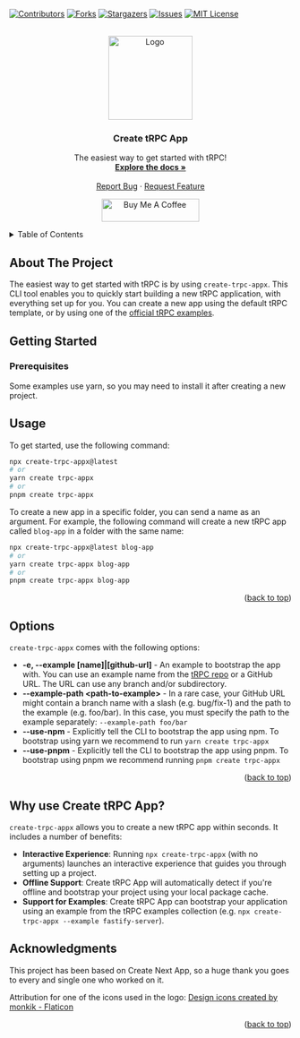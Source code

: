 <div id="top"></div>

[![Contributors][contributors-shield]][contributors-url]
[![Forks][forks-shield]][forks-url]
[![Stargazers][stars-shield]][stars-url]
[![Issues][issues-shield]][issues-url]
[![MIT License][license-shield]][license-url]


<!-- PROJECT LOGO -->
<br />
<div align="center">
  <a href="https://github.com/omar-dulaimi/create-trpc-app">
    <img src="https://raw.githubusercontent.com/omar-dulaimi/create-trpc-app/master/logo.png" alt="Logo" width="150" height="150">
  </a>

  <h3 align="center">Create tRPC App</h3>

  <p align="center">
    The easiest way to get started with tRPC!
    <br />
    <a href="#options"><strong>Explore the docs »</strong></a>
    <br />
    <br />
    <a href="https://github.com/omar-dulaimi/create-trpc-app/issues/new?template=bug_report.yml">Report Bug</a>
    ·
    <a href="https://github.com/omar-dulaimi/create-trpc-app/issues/new?template=feature_request.md">Request Feature</a>
  </p>
</div>

<p align="center">
  <a href="https://www.buymeacoffee.com/omardulaimi">
    <img src="https://cdn.buymeacoffee.com/buttons/default-black.png" alt="Buy Me A Coffee" height="41" width="174">
  </a>
</p>

<!-- TABLE OF CONTENTS -->
<details>
  <summary>Table of Contents</summary>
  <ol>
    <li>
      <a href="#about-the-project">About The Project</a>
    </li>
    <li>
      <a href="#getting-started">Getting Started</a>
      <ul>
        <li><a href="#prerequisites">Prerequisites</a></li>
      </ul>
    </li>
    <li><a href="#usage">Usage</a></li>
    <li><a href="#options">Options</a></li>
    <li>
      <a href="#why-use-create-trpc-app">Why use Create tRPC App?</a>
    </li>
    <li><a href="#acknowledgments">Acknowledgments</a></li>
  </ol>
</details>

<!-- ABOUT THE PROJECT -->

## About The Project

The easiest way to get started with tRPC is by using `create-trpc-appx`. This CLI tool enables you to quickly start building a new tRPC application, with everything set up for you. You can create a new app using the default tRPC template, or by using one of the [official tRPC examples](https://github.com/trpc/trpc/tree/main/examples).

<!-- GETTING STARTED -->

## Getting Started

### Prerequisites

Some examples use yarn, so you may need to install it after creating a new project.

<!-- USAGE EXAMPLES -->

## Usage

To get started, use the following command:

```bash
npx create-trpc-appx@latest
# or
yarn create trpc-appx
# or
pnpm create trpc-appx
```

To create a new app in a specific folder, you can send a name as an argument. For example, the following command will create a new tRPC app called `blog-app` in a folder with the same name:

```bash
npx create-trpc-appx@latest blog-app
# or
yarn create trpc-appx blog-app
# or
pnpm create trpc-appx blog-app
```

<p align="right">(<a href="#top">back to top</a>)</p>

<!-- OPTIONS -->

## Options

`create-trpc-appx` comes with the following options:

- **-e, --example [name]|[github-url]** - An example to bootstrap the app with. You can use an example name from the [tRPC repo](https://github.com/trpc/trpc/tree/main/examples) or a GitHub URL. The URL can use any branch and/or subdirectory.
- **--example-path &lt;path-to-example&gt;** - In a rare case, your GitHub URL might contain a branch name with a slash (e.g. bug/fix-1) and the path to the example (e.g. foo/bar). In this case, you must specify the path to the example separately: `--example-path foo/bar`
- **--use-npm** - Explicitly tell the CLI to bootstrap the app using npm. To bootstrap using yarn we recommend to run `yarn create trpc-appx`
- **--use-pnpm** - Explicitly tell the CLI to bootstrap the app using pnpm. To bootstrap using pnpm we recommend running `pnpm create trpc-appx`

<p align="right">(<a href="#top">back to top</a>)</p>

<!-- WHY USE CREATE TRPC APP -->

## Why use Create tRPC App?

`create-trpc-appx` allows you to create a new tRPC app within seconds. It includes a number of benefits:

- **Interactive Experience**: Running `npx create-trpc-appx` (with no arguments) launches an interactive experience that guides you through setting up a project.
- **Offline Support**: Create tRPC App will automatically detect if you're offline and bootstrap your project using your local package cache.
- **Support for Examples**: Create tRPC App can bootstrap your application using an example from the tRPC examples collection (e.g. `npx create-trpc-appx --example fastify-server`).

<!-- ACKNOWLEDGMENTS -->

## Acknowledgments

This project has been based on Create Next App, so a huge thank you goes to every and single one who worked on it.

Attribution for one of the icons used in the logo: <a href="https://www.flaticon.com/free-icons/design" title="design icons">Design icons created by monkik - Flaticon</a>

<p align="right">(<a href="#top">back to top</a>)</p>

<!-- MARKDOWN LINKS & IMAGES -->
<!-- https://www.markdownguide.org/basic-syntax/#reference-style-links -->

[contributors-shield]: https://img.shields.io/github/contributors/omar-dulaimi/create-trpc-app.svg?style=for-the-badge
[contributors-url]: https://github.com/omar-dulaimi/create-trpc-app/graphs/contributors
[forks-shield]: https://img.shields.io/github/forks/omar-dulaimi/create-trpc-app.svg?style=for-the-badge
[forks-url]: https://github.com/omar-dulaimi/create-trpc-app/network/members
[stars-shield]: https://img.shields.io/github/stars/omar-dulaimi/create-trpc-app.svg?style=for-the-badge
[stars-url]: https://github.com/omar-dulaimi/create-trpc-app/stargazers
[issues-shield]: https://img.shields.io/github/issues/omar-dulaimi/create-trpc-app.svg?style=for-the-badge
[issues-url]: https://github.com/omar-dulaimi/create-trpc-app/issues
[license-shield]: https://img.shields.io/github/license/omar-dulaimi/create-trpc-app?style=for-the-badge
[license-url]: https://github.com/omar-dulaimi/create-trpc-app/blob/master/LICENSE

